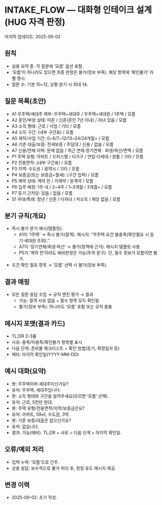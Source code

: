 # INTAKE_FLOW — 대화형 인테이크 설계(HUG 자격 판정)

마지막 업데이트: 2025-09-02

## 원칙
- 실용 요약 톤. 각 질문에 ‘모름’ 옵션 포함.
- ‘모름’이 하나라도 있으면 최종 판정은 불가(정보 부족). 해당 항목에 ‘확인불가’ 라벨 명시.
- 질문 수: 기본 10~12, 상황 분기 시 최대 14.

## 질문 목록(초안)
- A1 무주택/세대주 여부: 무주택+세대주 / 무주택+세대원 / 1주택 / 모름
- A2 혼인/부양 상태: 미혼 / 신혼(혼인 7년 이내) / 자녀 있음 / 모름
- A3 소득 형태: 근로 / 사업 / 기타 / 모름
- A4 소득 구간: (내부 구간표) / 모름
- A5 재직/사업 기간: 0~6/7~12/13~24/24개월+ / 모름
- A6 기존 대출/보증: 전세보증 / 주담대 / 신용 / 없음 / 모름
- A7 신용/연체 이력: 문제 없음 / 최근 연체·장기연체 · 회생/파산/면책 / 모름
- P1 주택 유형: 아파트 / 오피스텔 / 다가구 / 연립·다세대 / 원룸 / 기타 / 모름
- P2 전용면적: (내부 구간표) / 모름
- P3 지역: 수도권 / 광역시 / 기타 / 모름
- P4 보증금(또는 보증금+월세): (구간 입력) / 모름
- P5 계약 상태: 계약 전 / 가계약 / 본계약 / 모름
- P6 입주 예정: 1주 내 / 2~4주 / 1~3개월 / 3개월+ / 모름
- P7 등기 근저당: 있음 / 없음 / 모름
- S1 우대/특례: 청년 / 신혼 / 다자녀 / 저소득 / 해당 없음 / 모름

## 분기 규칙(개요)
- 즉시 불가 분기 예시(템플릿):
  - A1이 ‘1주택’ → 즉시 불가(결격). 메시지: “무주택 요건 불충족(확인필요 시 등기·세대원 조회).”
  - A7이 ‘장기연체/회생·파산’ → 불가(정책에 근거). 메시지 템플릿 사용.
  - P5가 ‘계약 전’이라도 예비판정은 가능(주의 문구). 단, 필수 정보가 모름이면 불가.
- 조건 확인 필요 항목 → ‘모름’ 선택 시 불가(정보 부족).

## 결과 매핑
- 모든 질문 응답 수집 → 규칙 엔진 평가 → 결과
  - 가능: 결격 사유 없음 + 필수 항목 모두 확인됨
  - 불가(정보 부족): 하나라도 ‘모름’ 포함 또는 규칙 충돌

## 메시지 포맷(결과 카드)
- TL;DR 2–3줄
- 사유: 충족/미충족/확인불가 항목별 표시
- 다음 단계: 준비물 체크리스트 + 확인 방법(등기, 확정일자 등)
- 메타: 마지막 확인일(YYYY-MM-DD)

## 예시 대화(요약)
- 봇: 무주택이며 세대주이신가요?
- 유저: 무주택, 세대주입니다.
- 봇: 소득 형태와 구간을 알려주세요(모르면 ‘모름’ 선택).
- 유저: 근로, 5천만 원대.
- 봇: 주택 유형/전용면적/지역/보증금은요?
- 유저: 아파트, 59㎡, 수도권, 3억.
- 봇: 기존 보증/대출은 없으신가요?
- 유저: 없습니다.
- 결과: 가능(예비). TL;DR + 사유 + 다음 단계 + 마지막 확인일.

## 오류/예외 처리
- 입력 누락: ‘모름’으로 간주.
- 상충 응답: 보수적으로 불가 처리 후, 정정 유도 메시지 제공.

## 변경 이력
- 2025-09-02: 초기 작성.
